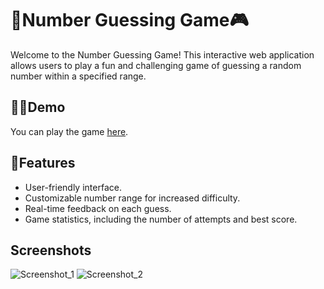 # 🎉Number Guessing Game:video_game:

Welcome to the Number Guessing Game! This interactive web application allows users to play a fun and challenging game of guessing a random number within a specified range.

## 👨‍💻Demo

You can play the game [here](https://shaheb746.github.io/Number-Guessing-Game/).

## 📱Features

- User-friendly interface.
- Customizable number range for increased difficulty.
- Real-time feedback on each guess.
- Game statistics, including the number of attempts and best score.

## Screenshots
![Screenshot_1](https://github.com/Shaheb746/Number-Guessing-Game/assets/146575639/2b450119-e591-4e77-8c95-7a33f2323517)
![Screenshot_2](https://github.com/Shaheb746/Number-Guessing-Game/assets/146575639/6b20a895-4e38-4d2c-a160-a80de5e9ea26)
